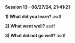 **Session 13 - 06/27/24, 21:41:21**

**1) What did you learn?**
asdf

**2) What went well?**
asdf

**3) What did not go well?**
asdf

